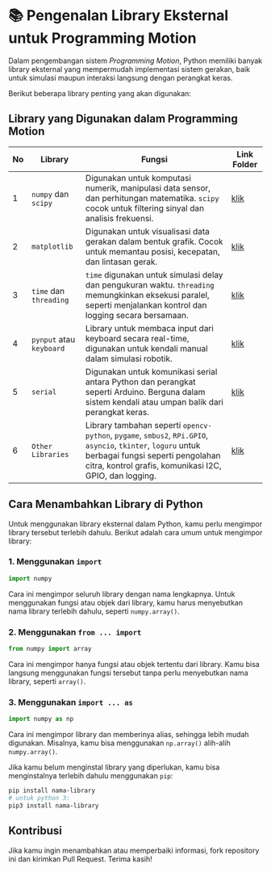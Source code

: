 # 📚 Pengenalan Library Eksternal untuk Programming Motion

Dalam pengembangan sistem *Programming Motion*, Python memiliki banyak library eksternal yang mempermudah implementasi sistem gerakan, baik untuk simulasi maupun interaksi langsung dengan perangkat keras.

Berikut beberapa library penting yang akan digunakan:

## Library yang Digunakan dalam Programming Motion

| No  | Library                  | Fungsi                                                                                                                                                                                                      | Link Folder                  |
| --- | ------------------------ | ----------------------------------------------------------------------------------------------------------------------------------------------------------------------------------------------------------- | ---------------------------- |
| 1   | `numpy` dan `scipy`      | Digunakan untuk komputasi numerik, manipulasi data sensor, dan perhitungan matematika. `scipy` cocok untuk filtering sinyal dan analisis frekuensi.                                                         | [klik](/01_numpy_scipy/)     |
| 2   | `matplotlib`             | Digunakan untuk visualisasi data gerakan dalam bentuk grafik. Cocok untuk memantau posisi, kecepatan, dan lintasan gerak.                                                                                   | [klik](/02_matplotlib/)      |
| 3   | `time` dan `threading`   | `time` digunakan untuk simulasi delay dan pengukuran waktu. `threading` memungkinkan eksekusi paralel, seperti menjalankan kontrol dan logging secara bersamaan.                                            | [klik](/03_time_threading/)  |
| 4   | `pynput` atau `keyboard` | Library untuk membaca input dari keyboard secara real-time, digunakan untuk kendali manual dalam simulasi robotik.                                                                                          | [klik](/04_pynput_keyboard/) |
| 5   | `serial`                 | Digunakan untuk komunikasi serial antara Python dan perangkat seperti Arduino. Berguna dalam sistem kendali atau umpan balik dari perangkat keras.                                                          | [klik](/05_serial/)          |
| 6   | `Other Libraries`        | Library tambahan seperti `opencv-python`, `pygame`, `smbus2`, `RPi.GPIO`, `asyncio`, `tkinter`, `loguru` untuk berbagai fungsi seperti pengolahan citra, kontrol grafis, komunikasi I2C, GPIO, dan logging. | [klik](/06_other_libraries/) |

## Cara Menambahkan Library di Python

Untuk menggunakan library eksternal dalam Python, kamu perlu mengimpor library tersebut terlebih dahulu. Berikut adalah cara umum untuk mengimpor library:

### 1. Menggunakan `import`
```python
import numpy
```
Cara ini mengimpor seluruh library dengan nama lengkapnya. Untuk menggunakan fungsi atau objek dari library, kamu harus menyebutkan nama library terlebih dahulu, seperti `numpy.array()`.

### 2. Menggunakan `from ... import`
```python
from numpy import array
```
Cara ini  mengimpor hanya fungsi atau objek tertentu dari library. Kamu bisa langsung menggunakan fungsi tersebut tanpa perlu menyebutkan nama library, seperti `array()`.

### 3. Menggunakan `import ... as`
```python
import numpy as np
```
Cara ini mengimpor library dan memberinya alias, sehingga lebih mudah digunakan. Misalnya, kamu bisa menggunakan `np.array()` alih-alih `numpy.array()`.

Jika kamu belum menginstal library yang diperlukan, kamu bisa menginstalnya terlebih dahulu menggunakan `pip`:
```bash
pip install nama-library
# untuk python 3:
pip3 install nama-library
```

## Kontribusi

Jika kamu ingin menambahkan atau memperbaiki informasi, fork repository ini dan kirimkan Pull Request. Terima kasih!